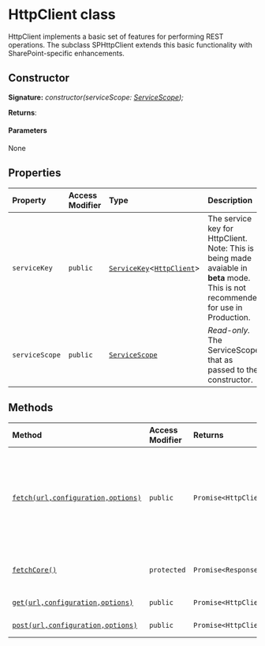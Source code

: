 # HttpClient class







HttpClient implements a basic set of features for performing REST operations. The subclass SPHttpClient extends this basic functionality with SharePoint-specific enhancements.


## Constructor


**Signature:** _constructor(serviceScope: [ServiceScope](../../sp-core-library/class/servicescope.md));_

**Returns**: 



#### Parameters
None


## Properties

| Property	   | Access Modifier | Type	| Description|
|:-------------|:----|:-------|:-----------|
|`serviceKey`     | `public` | [`ServiceKey`](../../sp-core-library/class/servicekey.md)<[`HttpClient`](../../sp-http/class/httpclient.md)> | The service key for HttpClient. Note: This is being made avaiable in **beta** mode. This is not recommended for use in Production. |
|`serviceScope`     | `public` | [`ServiceScope`](../../sp-core-library/class/servicescope.md) | _Read-only._ The ServiceScope that as passed to the constructor. |




## Methods

| Method	   | Access Modifier | Returns	| Description|
|:-------------|:----|:-------|:-----------|
|[`fetch(url,configuration,options)`](fetch-httpclient.md)     | `public` | `Promise<HttpClientResponse>` | Performs a REST service call. Although the SPHttpClient subclass adds additional enhancements, the parameters and semantics for HttpClient.fetch() are essentially the same as the WHATWG API standard that is documented here: https://fetch.spec.whatwg.org/ |
|[`fetchCore()`](fetchcore-httpclient.md)     | `protected` | `Promise<Response>` | All network requests are routed through this method, which calls the underlying IFetchProvider.fetch(). |
|[`get(url,configuration,options)`](get-httpclient.md)     | `public` | `Promise<HttpClientResponse>` | Calls fetch(), but sets the method to 'GET'. |
|[`post(url,configuration,options)`](post-httpclient.md)     | `public` | `Promise<HttpClientResponse>` | Calls fetch(), but sets the method to 'POST'. |





